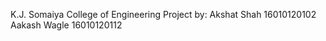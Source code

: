K.J. Somaiya College of Engineering
Project by: 
Akshat Shah    16010120102
Aakash Wagle   16010120112
